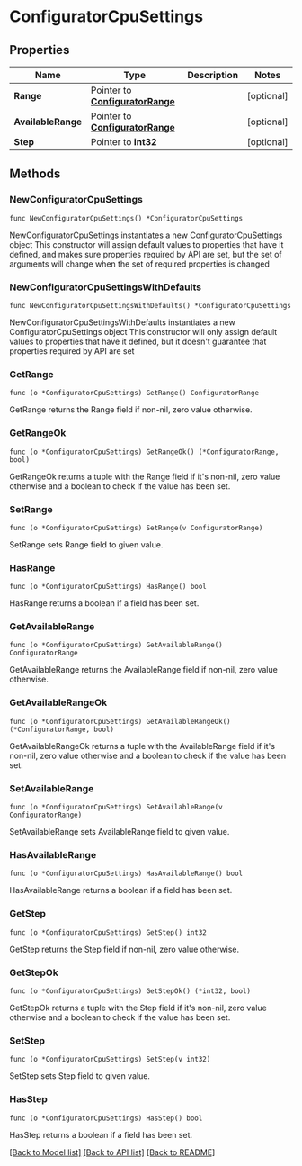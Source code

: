 # ConfiguratorCpuSettings

## Properties

Name | Type | Description | Notes
------------ | ------------- | ------------- | -------------
**Range** | Pointer to [**ConfiguratorRange**](ConfiguratorRange.md) |  | [optional] 
**AvailableRange** | Pointer to [**ConfiguratorRange**](ConfiguratorRange.md) |  | [optional] 
**Step** | Pointer to **int32** |  | [optional] 

## Methods

### NewConfiguratorCpuSettings

`func NewConfiguratorCpuSettings() *ConfiguratorCpuSettings`

NewConfiguratorCpuSettings instantiates a new ConfiguratorCpuSettings object
This constructor will assign default values to properties that have it defined,
and makes sure properties required by API are set, but the set of arguments
will change when the set of required properties is changed

### NewConfiguratorCpuSettingsWithDefaults

`func NewConfiguratorCpuSettingsWithDefaults() *ConfiguratorCpuSettings`

NewConfiguratorCpuSettingsWithDefaults instantiates a new ConfiguratorCpuSettings object
This constructor will only assign default values to properties that have it defined,
but it doesn't guarantee that properties required by API are set

### GetRange

`func (o *ConfiguratorCpuSettings) GetRange() ConfiguratorRange`

GetRange returns the Range field if non-nil, zero value otherwise.

### GetRangeOk

`func (o *ConfiguratorCpuSettings) GetRangeOk() (*ConfiguratorRange, bool)`

GetRangeOk returns a tuple with the Range field if it's non-nil, zero value otherwise
and a boolean to check if the value has been set.

### SetRange

`func (o *ConfiguratorCpuSettings) SetRange(v ConfiguratorRange)`

SetRange sets Range field to given value.

### HasRange

`func (o *ConfiguratorCpuSettings) HasRange() bool`

HasRange returns a boolean if a field has been set.

### GetAvailableRange

`func (o *ConfiguratorCpuSettings) GetAvailableRange() ConfiguratorRange`

GetAvailableRange returns the AvailableRange field if non-nil, zero value otherwise.

### GetAvailableRangeOk

`func (o *ConfiguratorCpuSettings) GetAvailableRangeOk() (*ConfiguratorRange, bool)`

GetAvailableRangeOk returns a tuple with the AvailableRange field if it's non-nil, zero value otherwise
and a boolean to check if the value has been set.

### SetAvailableRange

`func (o *ConfiguratorCpuSettings) SetAvailableRange(v ConfiguratorRange)`

SetAvailableRange sets AvailableRange field to given value.

### HasAvailableRange

`func (o *ConfiguratorCpuSettings) HasAvailableRange() bool`

HasAvailableRange returns a boolean if a field has been set.

### GetStep

`func (o *ConfiguratorCpuSettings) GetStep() int32`

GetStep returns the Step field if non-nil, zero value otherwise.

### GetStepOk

`func (o *ConfiguratorCpuSettings) GetStepOk() (*int32, bool)`

GetStepOk returns a tuple with the Step field if it's non-nil, zero value otherwise
and a boolean to check if the value has been set.

### SetStep

`func (o *ConfiguratorCpuSettings) SetStep(v int32)`

SetStep sets Step field to given value.

### HasStep

`func (o *ConfiguratorCpuSettings) HasStep() bool`

HasStep returns a boolean if a field has been set.


[[Back to Model list]](../README.md#documentation-for-models) [[Back to API list]](../README.md#documentation-for-api-endpoints) [[Back to README]](../README.md)


